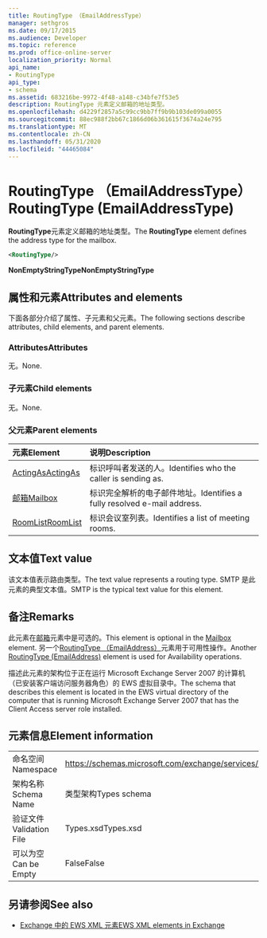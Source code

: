 ```yaml
---
title: RoutingType （EmailAddressType）
manager: sethgros
ms.date: 09/17/2015
ms.audience: Developer
ms.topic: reference
ms.prod: office-online-server
localization_priority: Normal
api_name:
- RoutingType
api_type:
- schema
ms.assetid: 683216be-9972-4f48-a148-c34bfe7f53e5
description: RoutingType 元素定义邮箱的地址类型。
ms.openlocfilehash: d4229f2857a5c99cc9bb7ff9b9b103de099a0055
ms.sourcegitcommit: 88ec988f2bb67c1866d06b361615f3674a24e795
ms.translationtype: MT
ms.contentlocale: zh-CN
ms.lasthandoff: 05/31/2020
ms.locfileid: "44465084"
---
```

# <a name="routingtype-emailaddresstype"></a><span data-ttu-id="9491c-103">RoutingType （EmailAddressType）</span><span class="sxs-lookup"><span data-stu-id="9491c-103">RoutingType (EmailAddressType)</span></span>

<span data-ttu-id="9491c-104">**RoutingType**元素定义邮箱的地址类型。</span><span class="sxs-lookup"><span data-stu-id="9491c-104">The **RoutingType** element defines the address type for the mailbox.</span></span> 
  
```XML
<RoutingType/>
```

 <span data-ttu-id="9491c-105">**NonEmptyStringType**</span><span class="sxs-lookup"><span data-stu-id="9491c-105">**NonEmptyStringType**</span></span>
## <a name="attributes-and-elements"></a><span data-ttu-id="9491c-106">属性和元素</span><span class="sxs-lookup"><span data-stu-id="9491c-106">Attributes and elements</span></span>

<span data-ttu-id="9491c-107">下面各部分介绍了属性、子元素和父元素。</span><span class="sxs-lookup"><span data-stu-id="9491c-107">The following sections describe attributes, child elements, and parent elements.</span></span>
  
### <a name="attributes"></a><span data-ttu-id="9491c-108">Attributes</span><span class="sxs-lookup"><span data-stu-id="9491c-108">Attributes</span></span>

<span data-ttu-id="9491c-109">无。</span><span class="sxs-lookup"><span data-stu-id="9491c-109">None.</span></span>
  
### <a name="child-elements"></a><span data-ttu-id="9491c-110">子元素</span><span class="sxs-lookup"><span data-stu-id="9491c-110">Child elements</span></span>

<span data-ttu-id="9491c-111">无。</span><span class="sxs-lookup"><span data-stu-id="9491c-111">None.</span></span>
  
### <a name="parent-elements"></a><span data-ttu-id="9491c-112">父元素</span><span class="sxs-lookup"><span data-stu-id="9491c-112">Parent elements</span></span>

|<span data-ttu-id="9491c-113">**元素**</span><span class="sxs-lookup"><span data-stu-id="9491c-113">**Element**</span></span>|<span data-ttu-id="9491c-114">**说明**</span><span class="sxs-lookup"><span data-stu-id="9491c-114">**Description**</span></span>|
|:-----|:-----|
|[<span data-ttu-id="9491c-115">ActingAs</span><span class="sxs-lookup"><span data-stu-id="9491c-115">ActingAs</span></span>](actingas.md) <br/> |<span data-ttu-id="9491c-116">标识呼叫者发送的人。</span><span class="sxs-lookup"><span data-stu-id="9491c-116">Identifies who the caller is sending as.</span></span>  <br/> |
|[<span data-ttu-id="9491c-117">邮箱</span><span class="sxs-lookup"><span data-stu-id="9491c-117">Mailbox</span></span>](mailbox.md) <br/> |<span data-ttu-id="9491c-118">标识完全解析的电子邮件地址。</span><span class="sxs-lookup"><span data-stu-id="9491c-118">Identifies a fully resolved e-mail address.</span></span>  <br/> |
|[<span data-ttu-id="9491c-119">RoomList</span><span class="sxs-lookup"><span data-stu-id="9491c-119">RoomList</span></span>](roomlist.md) <br/> |<span data-ttu-id="9491c-120">标识会议室列表。</span><span class="sxs-lookup"><span data-stu-id="9491c-120">Identifies a list of meeting rooms.</span></span>  <br/> |
   
## <a name="text-value"></a><span data-ttu-id="9491c-121">文本值</span><span class="sxs-lookup"><span data-stu-id="9491c-121">Text value</span></span>

<span data-ttu-id="9491c-122">该文本值表示路由类型。</span><span class="sxs-lookup"><span data-stu-id="9491c-122">The text value represents a routing type.</span></span> <span data-ttu-id="9491c-123">SMTP 是此元素的典型文本值。</span><span class="sxs-lookup"><span data-stu-id="9491c-123">SMTP is the typical text value for this element.</span></span>
  
## <a name="remarks"></a><span data-ttu-id="9491c-124">备注</span><span class="sxs-lookup"><span data-stu-id="9491c-124">Remarks</span></span>

<span data-ttu-id="9491c-125">此元素在[邮箱](mailbox.md)元素中是可选的。</span><span class="sxs-lookup"><span data-stu-id="9491c-125">This element is optional in the [Mailbox](mailbox.md) element.</span></span> <span data-ttu-id="9491c-126">另一个[RoutingType （EmailAddress）](routingtype-emailaddress.md)元素用于可用性操作。</span><span class="sxs-lookup"><span data-stu-id="9491c-126">Another [RoutingType (EmailAddress)](routingtype-emailaddress.md) element is used for Availability operations.</span></span> 
  
<span data-ttu-id="9491c-127">描述此元素的架构位于正在运行 Microsoft Exchange Server 2007 的计算机（已安装客户端访问服务器角色）的 EWS 虚拟目录中。</span><span class="sxs-lookup"><span data-stu-id="9491c-127">The schema that describes this element is located in the EWS virtual directory of the computer that is running Microsoft Exchange Server 2007 that has the Client Access server role installed.</span></span>
  
## <a name="element-information"></a><span data-ttu-id="9491c-128">元素信息</span><span class="sxs-lookup"><span data-stu-id="9491c-128">Element information</span></span>

|||
|:-----|:-----|
|<span data-ttu-id="9491c-129">命名空间</span><span class="sxs-lookup"><span data-stu-id="9491c-129">Namespace</span></span>  <br/> |https://schemas.microsoft.com/exchange/services/2006/types  <br/> |
|<span data-ttu-id="9491c-130">架构名称</span><span class="sxs-lookup"><span data-stu-id="9491c-130">Schema Name</span></span>  <br/> |<span data-ttu-id="9491c-131">类型架构</span><span class="sxs-lookup"><span data-stu-id="9491c-131">Types schema</span></span>  <br/> |
|<span data-ttu-id="9491c-132">验证文件</span><span class="sxs-lookup"><span data-stu-id="9491c-132">Validation File</span></span>  <br/> |<span data-ttu-id="9491c-133">Types.xsd</span><span class="sxs-lookup"><span data-stu-id="9491c-133">Types.xsd</span></span>  <br/> |
|<span data-ttu-id="9491c-134">可以为空</span><span class="sxs-lookup"><span data-stu-id="9491c-134">Can be Empty</span></span>  <br/> |<span data-ttu-id="9491c-135">False</span><span class="sxs-lookup"><span data-stu-id="9491c-135">False</span></span>  <br/> |
   
## <a name="see-also"></a><span data-ttu-id="9491c-136">另请参阅</span><span class="sxs-lookup"><span data-stu-id="9491c-136">See also</span></span>



- [<span data-ttu-id="9491c-137">Exchange 中的 EWS XML 元素</span><span class="sxs-lookup"><span data-stu-id="9491c-137">EWS XML elements in Exchange</span></span>](ews-xml-elements-in-exchange.md)

